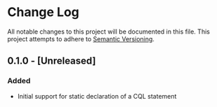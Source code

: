 # Change Log
All notable changes to this project will be documented in this file.
This project attempts to adhere to [Semantic Versioning](http://semver.org/).

## 0.1.0 - [Unreleased]
### Added
- Initial support for static declaration of a CQL statement